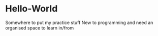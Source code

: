 # Hello-World
Somewhere to put my practice stuff
New to programming and need an organised space to learn in/from
